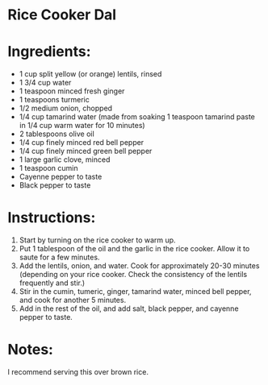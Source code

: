 Rice Cooker Dal
===============

Ingredients:
============

* 1 cup split yellow (or orange) lentils, rinsed
* 1 3/4 cup water
* 1 teaspoon minced fresh ginger
* 1 teaspoons turmeric
* 1/2 medium onion, chopped
* 1/4 cup tamarind water (made from soaking 1 teaspoon tamarind paste in 1/4 cup warm water for 10 minutes)
* 2 tablespoons olive oil
* 1/4 cup finely minced red bell pepper
* 1/4 cup finely minced green bell pepper
* 1 large garlic clove, minced
* 1 teaspoon cumin
* Cayenne pepper to taste 
* Black pepper to taste

Instructions:
=============

1. Start by turning on the rice cooker to warm up.
2. Put 1 tablespoon of the oil and the garlic in the rice cooker. Allow it to saute for a few minutes.
3. Add the lentils, onion, and water. Cook for approximately 20-30 minutes (depending on your rice cooker. Check the consistency of the lentils frequently and stir.)
4. Stir in the cumin, tumeric, ginger, tamarind water, minced bell pepper, and cook for another 5 minutes.
5. Add in the rest of the oil, and add salt, black pepper, and cayenne pepper to taste.

Notes:
======

I recommend serving this over brown rice.
